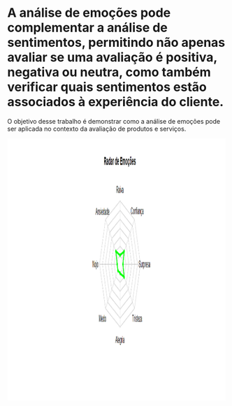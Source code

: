 # A análise de emoções pode complementar a análise de sentimentos, permitindo não apenas avaliar se uma avaliação é positiva, negativa ou neutra, como também verificar quais sentimentos estão associados à experiência do cliente.

O objetivo desse trabalho é demonstrar como a análise de emoções pode ser aplicada no contexto da avaliação de produtos e serviços.

<img src="p1.jpg" width="500" height="600">
